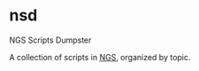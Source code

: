 # nsd

NGS Scripts Dumpster

A collection of scripts in [NGS](https://github.com/ngs-lang/ngs), organized by topic.
